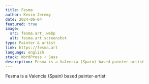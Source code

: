 ```yaml
---
title: Fesma
author: Kevin Jeremy
date: 2024-06-04
featured: true
image: 
  src: fesma.art_.webp
  alt: fesma.art screenshot
type: Painter & artist
link: https://fesma.art
language: english
stack: WordPress + Sass
description: Fesma is a Valencia (Spain) based painter-artist
---
```


Fesma is a Valencia (Spain) based painter-artist
